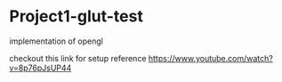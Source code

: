 # Project1-glut-test
implementation of opengl



checkout this link for setup reference   https://www.youtube.com/watch?v=8p76pJsUP44
